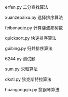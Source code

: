 erfen.py 二分查找算法

xuanzepaixu.py 选择排序算法

feibonaqie.py 计算斐波那契数

quicksort.py 快速排序算法

guibing.py 归并排序算法

6244.py 测试题 

sum.py 求和算法

dkstl.py 狄克斯特拉算法

huangangqin.py 换钢琴算法
